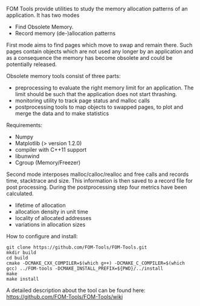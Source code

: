 FOM Tools provide utilities to study the memory allocation patterns of
an application. It has two modes 
- Find Obsolete Memory. 
- Record memory (de-)allocation patterns

First mode aims to find pages which move to swap and
remain there. Such pages contain objects which are not used any longer
by an application and as a consequence the memory has become obsolete
and could be potentially released.

Obsolete memory tools consist of three parts:
- preprocessing to evaluate the right memory limit for an application. The limit should be such that the application does not start thrashing.
- monitoring utility to track page status and malloc calls
- postprocessing tools to map objects to swapped pages, to plot and merge the data and to make statistics 

Requirements:
- Numpy
- Matplotlib (> version 1.2.0)
- compiler with C++11 support
- libunwind
- Cgroup (Memory/Freezer)

Second mode interposes malloc/calloc/realloc and free calls and
records time, stacktrace and size. This information is then saved to a
record file for post processing. During the postprocessing step four metrics have been calculated.
- lifetime of allocation
- allocation density in unit time
- locality of allocated addresses
- variations in allocation sizes


How to configure and install:

    git clone https://github.com/FOM-Tools/FOM-Tools.git
    mkdir build
    cd build
    cmake -DCMAKE_CXX_COMPILER=$(which g++) -DCMAKE_C_COMPILER=$(which gcc) ../FOM-tools -DCMAKE_INSTALL_PREFIX=${PWD}/../install
    make
    make install

A detailed description about the tool can be found here: https://github.com/FOM-Tools/FOM-Tools/wiki